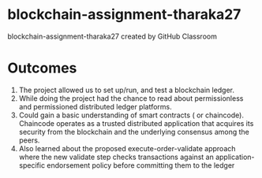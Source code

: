 # blockchain-assignment-tharaka27
blockchain-assignment-tharaka27 created by GitHub Classroom

# Outcomes
1. The project allowed us to set up/run, and test a blockchain ledger. 
2. While doing the project had the chance to read about permissionless and permissioned distributed ledger platforms.
3. Could gain a basic understanding of smart contracts ( or chaincode). Chaincode operates as a trusted distributed application that acquires its security from the blockchain and the underlying consensus among the peers.
4. Also learned about the proposed execute-order-validate approach where the new validate step checks transactions against an application-specific endorsement policy before committing them to the ledger
